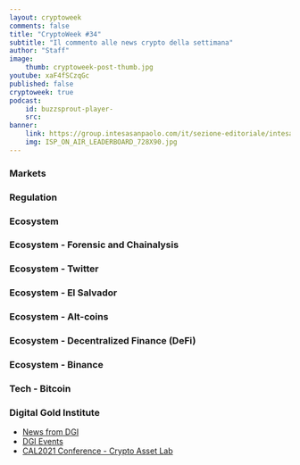 ```yaml
---
layout: cryptoweek
comments: false
title: "CryptoWeek #34"
subtitle: "Il commento alle news crypto della settimana" 
author: "Staff"
image:
    thumb: cryptoweek-post-thumb.jpg
youtube: xaF4fSCzqGc
published: false
cryptoweek: true
podcast:
    id: buzzsprout-player-
    src: 
banner:
    link: https://group.intesasanpaolo.com/it/sezione-editoriale/intesa-sanpaolo-on-air?utm_campaign=GoldInstitute&utm_source=GoldInstitute&utm_medium=Banner_CPM&utm_content=DisplayAwareness&utm_term=GoldInstitute_Banner_CPM_GoldInstitute_
    img: ISP_ON_AIR_LEADERBOARD_728X90.jpg
---
```



### Markets

### Regulation

### Ecosystem

### Ecosystem - Forensic and Chainalysis

### Ecosystem - Twitter

### Ecosystem - El Salvador

### Ecosystem - Alt-coins

### Ecosystem - Decentralized Finance (DeFi)

### Ecosystem - Binance

### Tech - Bitcoin

### Digital Gold Institute

- [News from DGI](https://dgi.io/news/)
- [DGI Events](https://dgi.io/events/)
- [CAL2021 Conference - Crypto Asset Lab](https://cryptoassetlab.diseade.unimib.it/calconf/)
